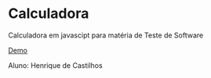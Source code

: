 # Calculadora
Calculadora em javascipt para matéria de Teste de Software

[Demo](https://castilh0s.github.io/Calculadora-JS/)

Aluno: Henrique de Castilhos

